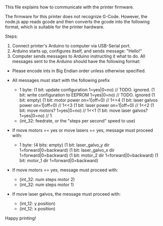 This file explains how to communicate with the printer firmware.


The firmware for this printer does not recognize G-Code.  However, the node.js app reads gcode and then converts the gcode into the following format, which is suitable for the printer hardware.

Steps:

1. Connect printer's Arduino to computer via USB-Serial port.
1. Arduino starts up, configures itself, and sends message: "Hello!"
1. Computer sends messages to Arduino instructing it what to do.  All
   messages sent to the Arduino should have the following format:

  - Please encode ints in Big Endian order unless otherwise
    specified.
  - All messages must start with the following prefix
    - 1 byte:
      (1 bit: update configuration 1=yes|0=no)  // TODO. ignored.
      (1 bit: write configuration to EEPROM 1=yes|0=no)  // TODO.  ignored
      (1 bit: empty)
      (1 bit: motor power on=1|off=0)  // 1<<4
      (1 bit: laser galvos power on=1|off=0)  // 1<<3
      (1 bit: laser power on=1|off=0)  // 1<<2
      (1 bit: move motors? 1=yes|0=no)  // 1<<1
      (1 bit: move laser galvos? 1=yes|0=no)  // 1
    - (int_32: feedrate, or the "steps per second" speed to use)

  - If move motors == yes or move lasers == yes, message must
    proceed with:
    - 1 byte:
      (4 bits: empty)
      (1 bit: laser_galvo_y dir 1=forward|0=backward)
      (1 bit: laser_galvo_x dir 1=forward|0=backward)
      (1 bit: motor_2 dir 1=forward|0=backward)
      (1 bit: motor_1 dir 1=forward|0=backward)
  - If move motors == yes, message must proceed with:
    - (int_32: num steps motor 2)
    - (int_32: num steps motor 1)
  - If move laser galvos, the message must proceed with:
    - (int_12: y position)
    - (int_12: x position)

Happy printing!
